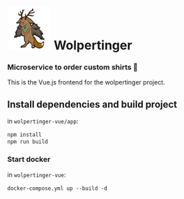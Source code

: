 # <img src="app/public/wolpertinger.png" width="100"/> Wolpertinger
### Microservice to order custom shirts :shirt:
This is the Vue.js frontend for the wolpertinger project.

## Install dependencies and build project
in `wolpertinger-vue/app`:

```
npm install
npm run build
```

### Start docker
in `wolpertinger-vue`:

```
docker-compose.yml up --build -d
```
